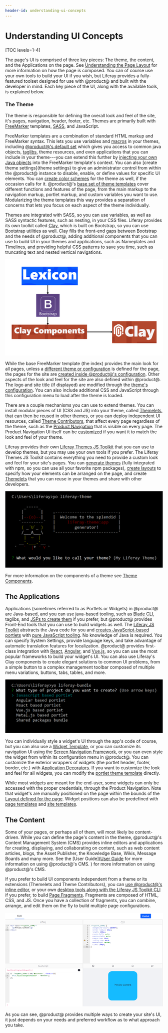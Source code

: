 ```yaml
---
header-id: understanding-ui-concepts
---
```


# Understanding UI Concepts

[TOC levels=1-4]

The page's UI is comprised of three key pieces: The theme, the content, and the 
Applications on the page. See [Understanding the Page Layout](/docs/7-2/frameworks/-/knowledge_base/f/understanding-the-page-layout) 
for more information on how the page is composed. You can of course use your own 
tools to build your UI if you wish, but Liferay provides a fully-featured 
toolset designed for use with @product@ and built with the developer in mind. 
Each key piece of the UI, along with the available tools, is explained below. 

### The Theme

The theme is responsible for defining the overall look and feel of the site, 
it's pages, navigation, header, footer, etc. Themes are primarily built with 
[FreeMarker](https://freemarker.apache.org/) templates, [SASS](https://sass-lang.com/), 
and JavaScript. 

FreeMarker templates are a combination of standard HTML markup and FreeMarker 
syntax. This lets you use variables and [macros](https://freemarker.apache.org/docs/ref_directive_macro.html) 
in your themes, including [@product@'s default set](https://portal.liferay.dev/docs/7-2/reference/-/knowledge_base/r/product-freemarker-macros) 
which gives you access to common java objects, [taglibs](https://portal.liferay.dev/docs/7-2/reference/-/knowledge_base/r/freemarker-taglib-macros), 
theme resources, and even applications that you can include in your theme---you 
can extend this further by [injecting your own Java objects](/docs/7-2/frameworks/-/knowledge_base/f/injecting-additional-context-variables-and-functionality-into-your-theme) 
into the FreeMarker template's context. You can also [create theme settings](theme settings) 
to give an administrator control from within the @product@ instance to disable, 
enable, or define values for specific UI elements. You can 
[create color schemes](/docs/7-2/frameworks/-/knowledge_base/f/making-configurable-theme-settings) 
for the theme as well, if the occasion calls for it. @product@'s 
[base set of theme templates](/docs/7-2/reference/-/knowledge_base/r/theme-reference-guide) 
cover different functions and features of the page, from the main markup to the 
navigation markup, portlet markup, and custom variables you want to use. 
Modularizing the theme templates this way provides a separation of concerns that 
lets you focus on each aspect of the theme individually. 

Themes are integrated with SASS, so you can use variables, as well as SASS 
syntactic features, such as nesting, in your CSS files. Liferay provides its own 
toolkit called [Clay](https://clayui.com/), which is built on Bootstrap, so you 
can use Bootstrap utilities as well. Clay fills the front-end gaps between 
Bootstrap and the needs of @product@, adding additional components that you can 
use to build UI in your themes and applications, such as Nameplates and 
Timelines, and providing helpful CSS patterns to save you time, such as 
truncating text and nested vertical navigations. 

![Figure 1: Clay is based on the rules of Lexicon and built on the foundation of Bootstrap.](../../images/architecture-ui-clay.png)

While the base FreeMarker template (the index) provides the main look for all 
pages, unless a [different theme or configuration](/docs/7-2/user/-/knowledge_base/u/individual-page-settings#look-and-feel) 
is defined for the page, the pages for the site are 
[created inside @product@'s configuration](/docs/7-2/user/-/knowledge_base/u/creating-and-managing-pages). 
Other aspects of the look and feel for the site are also defined within 
@product@. The logo and site title (if displayed) are modified through the 
[theme's configuration](/docs/7-2/user/-/knowledge_base/u/page-set-look-and-feel). 
You can also include additional CSS and JavaScript through this configuration 
menu to load after the theme is loaded. 

There are a couple mechanisms you can use to extend themes. You can install 
modular pieces of UI (CSS and JS) into your theme, called [Themelets](/docs/7-2/reference/-/knowledge_base/r/creating-themelets-with-the-themes-generator), 
that can then be reused in other themes, or you can deploy independent UI 
resources, called [Theme Contributors](/docs/7-2/frameworks/-/knowledge_base/f/packaging-independent-ui-resources-for-your-site), 
that affect every page regardless of the theme, such as the [Product Navigation](/docs/7-2/frameworks/-/knowledge_base/f/understanding-the-page-layout#product-navigation-sidebars-and-panels) 
that is visible on every page. The Product Navigation UI itself can be 
[customized](/docs/7-2/customization/-/knowledge_base/c/product-navigation) if 
you want it to match the look and feel of your theme. 

Liferay provides their own [Liferay Themes JS Toolkit](https://github.com/liferay/liferay-js-themes-toolkit) 
that you can use to develop themes, but you may use your own tools if you 
prefer. The Liferay Themes JS Toolkit contains everything you need to provide a 
custom look and feel for your site's pages. You can [generate themes](/docs/7-2/reference/-/knowledge_base/r/theme-generator) 
(fully integrated with npm, so you can use all your favorite npm packages), 
[create layouts](/docs/7-2/reference/-/knowledge_base/r/creating-layout-templates-with-the-themes-generator) 
to specify how your elements can be arranged on the page, and create [Themelets](/docs/7-2/reference/-/knowledge_base/r/creating-themelets-with-the-themes-generator) 
that you can reuse in your themes and share with other developers. 

![Figure 2: The Liferay Themes JS Toolkit creates themes that are integrated with npm and gulp.](../../images/architecture-ui-theme-gen.png)

For more information on the components of a theme see [Theme Components](/docs/7-2/frameworks/-/knowledge_base/f/theme-components).

## The Applications

Applications (sometimes referred to as Portlets or Widgets) in @product@ are 
Java-based, and you can use java-based tooling, such as [Blade CLI](/docs/7-2/reference/-/knowledge_base/r/blade-cli), 
taglibs, and [JSPs to create them](/docs/7-2/appdev/-/knowledge_base/a/configuring-the-view-layer) 
if you prefer, but @product@ provides Front-End tools that you can use to build 
widgets as well. The [Liferay JS Toolkit](/docs/7-2/reference/-/knowledge_base/r/js-generator) 
abstracts the Java code for you and [creates JavaScript-based portlets](/docs/7-2/frameworks/-/knowledge_base/f/creating-and-bundling-javascript-widgets-with-javascript-tooling) 
with [pure JavaScript tooling](/docs/7-2/reference/-/knowledge_base/r/js-generator). 
No knowledge of Java is required. You can specify System Settings, provide 
language keys, and take advantage of automatic translation features for 
localization. @product@ provides first-class integration with [React](/docs/7-2/appdev/-/knowledge_base/a/developing-a-react-application), 
[Angular](/docs/7-2/appdev/-/knowledge_base/a/developing-an-angular-application), 
and [Vue.js](/docs/7-2/appdev/-/knowledge_base/a/developing-a-vue-application), 
so you can use the most popular frameworks to build your widget's UI. You can 
also use Liferay's Clay components to create elegant solutions to common UI 
problems, from a simple button to a complex management toolbar composed of 
multiple menu variations, buttons, tabs, tables, and more. 

![Figure 3: The Liferay JS Toolkit creates portlets with pure JS tooling.](../../images/architecture-ui-liferay-js.png)

You can individually style a widget's UI through the app's code of course, but 
you can also use a [Widget Template](/docs/7-2/user/-/knowledge_base/u/styling-widgets-with-widget-templates), 
or you can customize its navigation UI using the [Screen Navigation Framework](/docs/7-2/frameworks/-/knowledge_base/f/screen-navigation-framework), 
or you can even style the widget from within its configuration menu in 
@product@. You can customize the exterior wrappers of widgets (the portlet 
header, footer, border, etc.) with [Application Decorators](/docs/7-2/frameworks/-/knowledge_base/f/theming-portlets#portlet-decorators). 
If you want to customize the look and feel for all widgets, you can modify the 
[portlet theme template](/docs/7-2/frameworks/-/knowledge_base/f/theming-portlets) 
directly. 

While most widgets are meant for the end-user, some widgets can only be 
accessed with the proper credentials, through the Product Navigation. Note that 
widget's are manually positioned on the page within the bounds of the 
[Layout defined for the page](/docs/7-2/frameworks/-/knowledge_base/f/layout-templates-intro). 
Widget positions can also be predefined with [page templates](/docs/7-2/user/-/knowledge_base/u/creating-widget-pages-from-templates) 
and [site templates](/docs/7-2/user/-/knowledge_base/u/creating-a-site-template). 

## The Content

Some of your pages, or perhaps all of them, will most likely be content-driven. 
While you can define the page's content in the theme, @product@'s Content 
Management System (CMS) provides inline editors and applications for creating, 
displaying, and collaborating on content, such as web content articles, blogs, 
the Asset Publisher, the Knowledge Base, Wikis, Message Boards and many more. 
See the [User Guide]([User Guide](/docs/7-2/user) for more information on using 
@product@'s CMS. ) for more information on using @product@'s CMS. 

If you prefer to build UI components independent from a theme or its extensions 
(Themelets and Theme Contributors), you can [use @product@'s inline editor](/docs/7-2/frameworks/-/knowledge_base/f/creating-fragments), 
or your own [desktop tools along with the Liferay JS Toolkit CLI](/docs/7-2/frameworks/-/knowledge_base/f/page-fragments-desktop-tools) 
if you prefer, to build [Page Fragments](https://portal.liferay.dev/docs/7-2/frameworks/-/knowledge_base/f/page-fragments). 
Fragments are composed of HTML, CSS, and JS. Once you have a collection of 
fragments, you can combine, arrange, and edit them on the fly to build multiple 
page configurations. 

![Figure 4: The Fragments editor lets you create independent pieces of code made of CSS, HTML, and JS that you can combine to build a page.](../../images/architecture-ui-fragments.png)

As you can see, @product@ provides multiple ways to create your site's UI, it 
just depends on your needs and preferred workflow as to what approach you take. 
